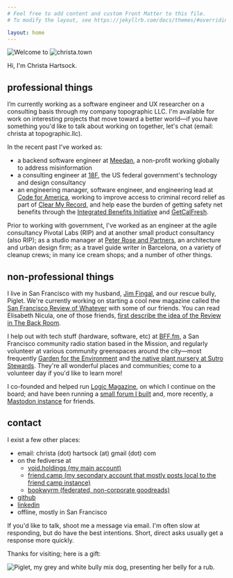 ```yaml
---
# Feel free to add content and custom Front Matter to this file.
# To modify the layout, see https://jekyllrb.com/docs/themes/#overriding-theme-defaults

layout: home
---
```


![Welcome to](./img/welcometo.gif)
![christa.town](/img/christatown.gif)

Hi, I'm Christa Hartsock.

## professional things

I’m currently working as a software engineer and UX researcher on a consulting basis through my company topographic LLC. I'm available for work on interesting projects that move toward a better world—if you have something you'd like to talk about working on together, let's chat (email: christa at topographic.llc).

In the recent past I've worked as:

* a backend software engineer at [Meedan](https://meedan.com/), a non-profit working globally to address misinformation
* a consulting engineer at [18F](https://18f.gsa.gov/), the US federal government's technology and design consultancy
* an engineering manager, software engineer, and engineering lead at [Code for America](https://codeforamerica.org), working to improve access to criminal record relief as part of [Clear My Record](https://www.codeforamerica.org/programs/clear-my-record), and help ease the burden of getting safety net benefits through the [Integrated Benefits Initiative](https://www.govtech.com/civic/code-for-americas-integrated-benefits-initiative-expands-to-five-states.html) and [GetCalFresh](https://demo.getcalfresh.org).

Prior to working with government, I've worked as an engineer at the agile consultancy Pivotal Labs (RIP) and at another small product consultancy (also RIP); as a studio manager at [Peter Rose and Partners](https://roseandpartners.com/), an architecture and urban design firm; as a travel guide writer in Barcelona, on a variety of cleanup crews; in many ice cream shops; and a number of other things.

## non-professional things

I live in San Francisco with my husband, [Jim Fingal](https://jimfingal.com), and our rescue bully, Piglet. We're currently working on starting a cool new magazine called the [San Francisco Review of Whatever](https://sfreview.org/) with some of our friends. You can read Elisabeth Nicula, one of those friends, [first describe the idea of the Review in The Back Room](https://www.smallpresstraffic.org/the-back-room-article/a-body-thats-all-surface).

I help out with tech stuff (hardware, software, etc) at [BFF.fm](https://bff.fm/volunteer), a San Francisco community radio station based in the Mission, and regularly volunteer at various community greenspaces around the city—most frequently [Garden for the Environment](https://www.gardenfortheenvironment.org/volunteer) and [the native plant nursery at Sutro Stewards](https://www.sutrostewards.org/volunteer). They're all wonderful places and communities; come to a volunteer day if you'd like to learn more!

I co-founded and helped run [Logic Magazine](https://logicmag.io), on which I continue on the board; and have been running a [small forum I built](https://github.com/hartsick/ruBB/) and, more recently, a [Mastodon instance](https://void.holdings) for friends.

## contact

I exist a few other places:
* email: christa (dot) hartsock (at) gmail (dot) com
* on the fediverse at 
    * <a rel="me" href="https://void.holdings/@christa">void.holdings (my main account)</a>
    * <a rel="me" href="https://friend.camp/@christa">friend.camp (my secondary account that mostly posts local to the friend camp instance)</a>
    * [bookwyrm (federated, non-corporate goodreads)](https://bookwyrm.social/user/christa)
* [github](https://github.com/hartsick)
* [linkedin](http://linkedin.com/in/chartsock)
* offline, mostly in San Francisco

If you'd like to talk, shoot me a message via email. I'm often slow at responding, but do have the best intentions. Short, direct asks usually get a response more quickly.

Thanks for visiting; here is a gift:

![Piglet, my grey and white bully mix dog, presenting her belly for a rub.](./img/piglet.jpg)
